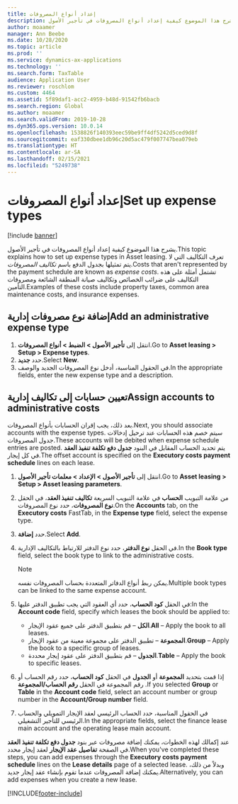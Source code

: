 ```yaml
---
title: إعداد أنواع المصروفات
description: يشرح هذا الموضوع كيفية إعداد أنواع المصروفات في تأجير الأصول.
author: moaamer
manager: Ann Beebe
ms.date: 10/28/2020
ms.topic: article
ms.prod: ''
ms.service: dynamics-ax-applications
ms.technology: ''
ms.search.form: TaxTable
audience: Application User
ms.reviewer: roschlom
ms.custom: 4464
ms.assetid: 5f89daf1-acc2-4959-b48d-91542fb6bacb
ms.search.region: Global
ms.author: moaamer
ms.search.validFrom: 2019-10-28
ms.dyn365.ops.version: 10.0.14
ms.openlocfilehash: 1538826f140393eec59be9ff4df5242d5ced9d8f
ms.sourcegitcommit: eaf330dbee1db96c20d5ac479f007747bea079eb
ms.translationtype: HT
ms.contentlocale: ar-SA
ms.lasthandoff: 02/15/2021
ms.locfileid: "5249738"
---
```

# <a name="set-up-expense-types"></a><span data-ttu-id="f0d0e-103">إعداد أنواع المصروفات</span><span class="sxs-lookup"><span data-stu-id="f0d0e-103">Set up expense types</span></span>

[!include [banner](../includes/banner.md)]

<span data-ttu-id="f0d0e-104">يشرح هذا الموضوع كيفية إعداد أنواع المصروفات في تأجير الأصول.</span><span class="sxs-lookup"><span data-stu-id="f0d0e-104">This topic explains how to set up expense types in Asset leasing.</span></span> <span data-ttu-id="f0d0e-105">تعرف التكاليف التي لا يتم تمثيلها بجدول الدفع باسم *تكاليف المصروفات*.</span><span class="sxs-lookup"><span data-stu-id="f0d0e-105">Costs that aren't represented by the payment schedule are known as *expense costs*.</span></span> <span data-ttu-id="f0d0e-106">تشتمل أمثلة على هذه التكاليف على ضرائب الخصائص وتكاليف صيانة المنطقة الشائعة ومصروفات التأمين.</span><span class="sxs-lookup"><span data-stu-id="f0d0e-106">Examples of these costs include property taxes, common area maintenance costs, and insurance expenses.</span></span>

## <a name="add-an-administrative-expense-type"></a><span data-ttu-id="f0d0e-107">إضافة نوع مصروفات إدارية</span><span class="sxs-lookup"><span data-stu-id="f0d0e-107">Add an administrative expense type</span></span>

1. <span data-ttu-id="f0d0e-108">انتقل إلى **تأجير الأصول \> الضبط \> أنواع المصروفات**.</span><span class="sxs-lookup"><span data-stu-id="f0d0e-108">Go to **Asset leasing \> Setup \> Expense types**.</span></span>
2. <span data-ttu-id="f0d0e-109">حدد **جديد**.</span><span class="sxs-lookup"><span data-stu-id="f0d0e-109">Select **New**.</span></span>
3. <span data-ttu-id="f0d0e-110">في الحقول المناسبة، أدخل نوع المصروفات الجديد والوصف.</span><span class="sxs-lookup"><span data-stu-id="f0d0e-110">In the appropriate fields, enter the new expense type and a description.</span></span>

## <a name="assign-accounts-to-administrative-costs"></a><span data-ttu-id="f0d0e-111">تعيين حسابات إلى تكاليف إدارية</span><span class="sxs-lookup"><span data-stu-id="f0d0e-111">Assign accounts to administrative costs</span></span>

<span data-ttu-id="f0d0e-112">بعد ذلك، يجب إقران الحسابات بأنواع المصروفات.</span><span class="sxs-lookup"><span data-stu-id="f0d0e-112">Next, you should associate accounts with the expense types.</span></span> <span data-ttu-id="f0d0e-113">سيتم خصم هذه الحسابات عند ترحيل إدخالات جدول المصروفات.</span><span class="sxs-lookup"><span data-stu-id="f0d0e-113">These accounts will be debited when expense schedule entries are posted.</span></span> <span data-ttu-id="f0d0e-114">يتم تحديد الحساب المقابل في البنود **جدول دفع تكلفة تنفيذ العقد** في كل إيجار.</span><span class="sxs-lookup"><span data-stu-id="f0d0e-114">The offset account is specified on the **Executory costs payment schedule** lines on each lease.</span></span>

1. <span data-ttu-id="f0d0e-115">انتقل إلى **تأجير الأصول‬ \> الإعداد‬ \> معلمات تأجير الأصول**.</span><span class="sxs-lookup"><span data-stu-id="f0d0e-115">Go to **Asset leasing \> Setup \> Asset leasing parameters**.</span></span>
2. <span data-ttu-id="f0d0e-116">من علامة التبويب **الحساب** في علامة التبويب السريعة **تكاليف تنفيذ العقد**، في الحقل **نوع المصروفات**، حدد نوع المصروفات.</span><span class="sxs-lookup"><span data-stu-id="f0d0e-116">On the **Accounts** tab, on the **Executory costs** FastTab, in the **Expense type** field, select the expense type.</span></span>
3. <span data-ttu-id="f0d0e-117">حدد **إضافة**.</span><span class="sxs-lookup"><span data-stu-id="f0d0e-117">Select **Add**.</span></span>
4. <span data-ttu-id="f0d0e-118">في الحقل **نوع الدفتر**، حدد نوع الدفتر للارتباط بالتكاليف الإدارية.</span><span class="sxs-lookup"><span data-stu-id="f0d0e-118">In the **Book type** field, select the book type to link to the administrative costs.</span></span>

    > [!NOTE]
    > <span data-ttu-id="f0d0e-119">يمكن ربط أنواع الدفاتر المتعددة بحساب المصروفات نفسه.</span><span class="sxs-lookup"><span data-stu-id="f0d0e-119">Multiple book types can be linked to the same expense account.</span></span>

5. <span data-ttu-id="f0d0e-120">في الحقل **كود الحساب**، حدد أي العقود التي يجب تطبيق الدفتر عليها:</span><span class="sxs-lookup"><span data-stu-id="f0d0e-120">In the **Account code** field, specify which leases the book should be applied to:</span></span>

    - <span data-ttu-id="f0d0e-121">**الكل** – قم بتطبيق الدفتر على جميع عقود الإيجار.</span><span class="sxs-lookup"><span data-stu-id="f0d0e-121">**All** – Apply the book to all leases.</span></span>
    - <span data-ttu-id="f0d0e-122">**المجموعة** – تطبيق الدفتر على مجموعة معينة من عقود الإيجار.</span><span class="sxs-lookup"><span data-stu-id="f0d0e-122">**Group** – Apply the book to a specific group of leases.</span></span>
    - <span data-ttu-id="f0d0e-123">**الجدول** – قم بتطبيق الدفتر على عقود إيجار محددة.</span><span class="sxs-lookup"><span data-stu-id="f0d0e-123">**Table** – Apply the book to specific leases.</span></span>

6. <span data-ttu-id="f0d0e-124">إذا قمت بتحديد **المجموعة** أو **الجدول** في الحقل **كود الحساب**، حدد رقم الحساب أو رقم المجموعة في الحقل **رقم الحساب/المجموعة** .</span><span class="sxs-lookup"><span data-stu-id="f0d0e-124">If you selected **Group** or **Table** in the **Account code** field, select an account number or group number in the **Account/Group number** field.</span></span>
7. <span data-ttu-id="f0d0e-125">في الحقول المناسبة، حدد الحساب الرئيسي لعقد الإيجار التمويلي والحساب الرئيسي للتأجير التشغيلي.</span><span class="sxs-lookup"><span data-stu-id="f0d0e-125">In the appropriate fields, select the finance lease main account and the operating lease main account.</span></span>

<span data-ttu-id="f0d0e-126">عند إكمالك لهذه الخطوات، يمكنك إضافة مصروفات عبر بنود **جدول دفع تكلفة تنفيذ العقد** في الصفحة **تفاصيل عقد الإيجار** لعقد إيجار محدد.</span><span class="sxs-lookup"><span data-stu-id="f0d0e-126">When you've completed these steps, you can add expenses through the **Executory costs payment schedule** lines on the **Lease details** page of a selected lease.</span></span> <span data-ttu-id="f0d0e-127">وبدلاً من ذلك، يمكنك إضافة المصروفات عندما تقوم بإنشاء عقد إيجار جديد.</span><span class="sxs-lookup"><span data-stu-id="f0d0e-127">Alternatively, you can add expenses when you create a new lease.</span></span>


[!INCLUDE[footer-include](../../includes/footer-banner.md)]